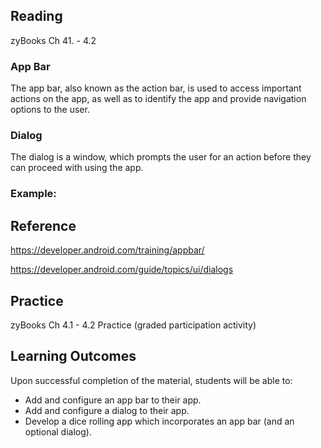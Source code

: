 ## Reading

zyBooks Ch 41. - 4.2

### App Bar

The app bar, also known as the action bar, is used to access important actions on the app, as well as to identify the app and provide navigation options to the user.

### Dialog
The dialog is a window, which prompts the user for an action before they can proceed with using the app.


### Example:



## Reference
https://developer.android.com/training/appbar/

https://developer.android.com/guide/topics/ui/dialogs


## Practice

zyBooks Ch 4.1 - 4.2 Practice (graded participation activity)

## Learning Outcomes
Upon successful completion of the material, students will be able to:

* Add and configure an app bar to their app.
* Add and configure a dialog to their app.
* Develop a dice rolling app which incorporates an app bar (and an optional dialog).
